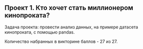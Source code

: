## Проект 1. Кто хочет стать миллионером кинопроката?

Задача проекта: провести анализ данных, на примере датасета кинопроката, с помощью pandas.

Количество набранных в викторине баллов - 27 из 27.
